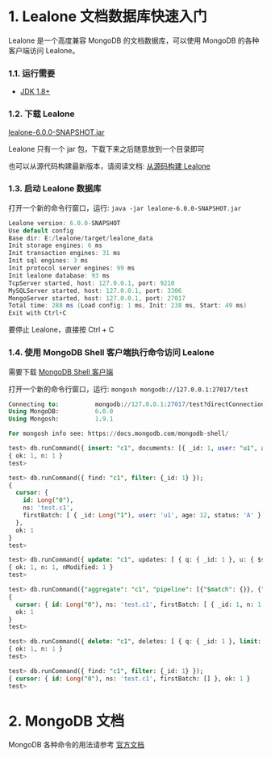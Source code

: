 # 1. Lealone 文档数据库快速入门

Lealone 是一个高度兼容 MongoDB 的文档数据库，可以使用 MongoDB 的各种客户端访问 Lealone。


### 1.1. 运行需要

* [JDK 1.8+](https://www.oracle.com/java/technologies/downloads/)


### 1.2. 下载 Lealone

[lealone-6.0.0-SNAPSHOT.jar](https://github.com/lealone/Lealone-Docs/releases/download/lealone-docs-1.0.0/lealone-6.0.0-SNAPSHOT.jar)

Lealone 只有一个 jar 包，下载下来之后随意放到一个目录即可

也可以从源代码构建最新版本，请阅读文档: [从源码构建 Lealone](https://github.com/lealone/Lealone-Docs/blob/master/%E5%BA%94%E7%94%A8%E6%96%87%E6%A1%A3/%E4%BB%8E%E6%BA%90%E7%A0%81%E6%9E%84%E5%BB%BALealone.md)


### 1.3. 启动 Lealone 数据库

打开一个新的命令行窗口，运行: `java -jar lealone-6.0.0-SNAPSHOT.jar`

```java
Lealone version: 6.0.0-SNAPSHOT
Use default config
Base dir: E:/lealone/target/lealone_data
Init storage engines: 6 ms
Init transaction engines: 31 ms
Init sql engines: 3 ms
Init protocol server engines: 99 ms
Init lealone database: 93 ms
TcpServer started, host: 127.0.0.1, port: 9210
MySQLServer started, host: 127.0.0.1, port: 3306
MongoServer started, host: 127.0.0.1, port: 27017
Total time: 288 ms (Load config: 1 ms, Init: 238 ms, Start: 49 ms)
Exit with Ctrl+C
```

要停止 Lealone，直接按 Ctrl + C


### 1.4. 使用 MongoDB Shell 客户端执行命令访问 Lealone

需要下载 [MongoDB Shell 客户端](https://www.mongodb.com/try/download/shell)

打开一个新的命令行窗口，运行: `mongosh mongodb://127.0.0.1:27017/test`

```sql
Connecting to:          mongodb://127.0.0.1:27017/test?directConnection=true&serverSelectionTimeoutMS=2000&appName=mongosh+1.9.1
Using MongoDB:          6.0.0
Using Mongosh:          1.9.1

For mongosh info see: https://docs.mongodb.com/mongodb-shell/

test> db.runCommand({ insert: "c1", documents: [{ _id: 1, user: "u1", age: 12, status: "A"}] });
{ ok: 1, n: 1 }
test>

test> db.runCommand({ find: "c1", filter: {_id: 1} });
{
  cursor: {
    id: Long("0"),
    ns: 'test.c1',
    firstBatch: [ { _id: Long("1"), user: 'u1', age: 12, status: 'A' } ]
  },
  ok: 1
}
test>

test> db.runCommand({ update: "c1", updates: [ { q: { _id: 1 }, u: { $set: { user: "u11" } } }] });
{ ok: 1, n: 1, nModified: 1 }
test>

test> db.runCommand({"aggregate": "c1", "pipeline": [{"$match": {}}, {"$group": {"_id": 1, "n": {"$sum": 1}}}], "cursor": {}});
{
  cursor: { id: Long("0"), ns: 'test.c1', firstBatch: [ { _id: 1, n: 1 } ] },
  ok: 1
}
test>

test> db.runCommand({ delete: "c1", deletes: [ { q: { _id: 1 }, limit: 1 } ] });
{ ok: 1, n: 1 }
test>

test> db.runCommand({ find: "c1", filter: {_id: 1} });
{ cursor: { id: Long("0"), ns: 'test.c1', firstBatch: [] }, ok: 1 }
test>
```


# 2. MongoDB 文档

MongoDB 各种命令的用法请参考 [官方文档](https://www.mongodb.com/docs/manual/crud/)
